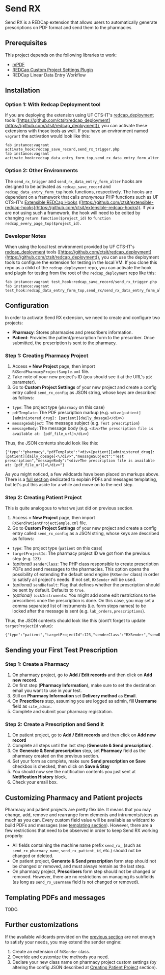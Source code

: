 # Send RX

Send RX is a REDCap extension that allows users to automatically generate prescriptions on PDF format and send them to the pharmacies.

## Prerequisites

This project depends on the following libraries to work:
- [mPDF](https://github.com/mpdf/mpdf)
- [REDCap Custom Project Settings Plugin](https://github.com/ctsit/custom_project_settings)
- REDCap Linear Data Entry Workflow

## Installation

### Option 1: With Redcap Deployment tool

If you are deploying the extension using UF CTS-IT's [redcap_deployment](https://github.com/ctsit/redcap_deployment) tools ([https://github.com/ctsit/redcap_deployment](https://github.com/ctsit/redcap_deployment)), you can activate these extensions with those tools as well. If you have an environment named `vagrant` the activation would look like this:

```
fab instance:vagrant activate_hook:redcap_save_record,send_rx_trigger.php
fab instance:vagrant activate_hook:redcap_data_entry_form_top,send_rx_data_entry_form_alter.php
```

### Option 2: Other Environments

The `send_rx_trigger` and `send_rx_data_entry_form_alter` hooks are designed to be activated as `redcap_save_record` and `redcap_data_entry_form_top` hook functions, respectively. The hooks are dependent on a framework that calls _anonymous_ PHP functions such as UF CTS-IT's [Extensible REDCap Hooks](https://github.com/ctsit/extensible-redcap-hooks) ([https://github.com/ctsit/extensible-redcap-hooks](https://github.com/ctsit/extensible-redcap-hooks)). If you are not using such a framework, the hook will need to be edited by changing `return function($project_id)` to `function redcap_every_page_top($project_id)`.

### Developer Notes

When using the local test environment provided by UF CTS-IT's [redcap_deployment](https://github.com/ctsit/redcap_deployment) tools ([https://github.com/ctsit/redcap_deployment](https://github.com/ctsit/redcap_deployment)), you can use the deployment tools to configure the extension for testing in the local VM. If you clone this repo as a child of the `redcap_deployment` repo, you can activate the hook and plugin for testing from the root of the `redcap_deployment` repo like this:

```
fab instance:vagrant test_hook:redcap_save_record/send_rx_trigger.php
fab instance:vagrant test_hook:redcap_data_entry_form_top,send_rx/send_rx_data_entry_form_alter.php
```

## Configuration

In order to activate Send RX extension, we need to create and configure two projects:
- **Pharmacy**: Stores pharmacies and prescribers information.
- **Patient**: Provides the patient/prescription form to the prescriber. Once submitted, the prescription is sent to the pharmacy.

### Step 1: Creating Pharmacy Project
1. Access **+ New Project** page, then import `RXSendPharmacyProjectSample.xml` file.
2. Take note of your new project's ID (you should see it at the URL's `pid` parameter).
3. Go to **Custom Project Settings** of your new project and create a config entry called `send_rx_config` as JSON string, whose keys are described as follows:
- `type`: The project type (`pharmacy` on this case)
- `pdfTemplate`: The PDF prescription markup (e.g. `<div>[patient][administered_drug]: [patient][daily_dosage]</div>`)
- `messageSubject`: The message subject (e.g. `Test prescription`)
- `messageBody`: The message body (e.g. `<div>The prescription file is available at: [pdf_file_url]</div>`)

Thus, the JSON contents should look like this:
```
{"type":"pharmacy","pdfTemplate":"<div>[patient][administered_drug]: [patient][daily_dosage]<\/div>","messageSubject":"Test prescription","messageBody":"<div>The prescription file is available at: [pdf_file_url]<\/div>"}
```

As you might noticed, a few wildcards have been placed on markups above. There is a [full section](#templating-pdfs-and-messages) dedicated to explain PDFs and messages templating, but let's put this aside for a while and move on to the next step.

### Step 2: Creating Patient Project
This is quite analogous to what we just did on previous section.

1. Access **+ New Project** page, then import `RXSendPatientProjectSample.xml` file.
2. Go to **Custom Project Settings** of your new project and create a config entry called `send_rx_config` as a JSON string, whose keys are described as follows:
- `type`: The project type (`patient` on this case)
- `targetProjectId`: The pharmacy project ID we got from the previous step (e.g. `123`)
- _(optional)_ `senderClass`: The PHP class responsible to create prescription PDFs and send messages to the pharmacies. This option opens the possibility of extending the default send engine (`RXSender` class) in order to satisfy all project's needs. If not set, `RXSender` will be used.
- _(optional)_ `sendDefault`: Flag that defines whether the prescription should be sent by default. Defaults to `true`.
- _(optional)_ `lockInstruments`: You might add some edit restrictions to the prescribers once the prescription is done. On this case, you may set a comma separated list of instruments (i.e. form steps names) to be locked after the message is sent (e.g. `lab_orders,prescriptions`).

Thus, the JSON contents should look like this (dont't forget to update `targetProjectId` value):
```
{"type":"patient","targetProjectId":123,"senderClass":"RXSender","sendDefault":true,"lockInstruments":"lab_orders,prescription"}
```

## Sending your First Test Prescription

### Step 1: Create a Pharmacy
1. On pharmacy project, go to **Add / Edit records** and then click on **Add new record**.
2. On first step (**Pharmacy Information**), make sure to set the destination email you want to use in your test.
3. Still on **Pharmacy Information** set **Delivery method** as **Email**.
4. On **Prescribers** step, assuming you are logged as admin, fill **Username** field as `site_admin`.
5. Complete and submit your pharmacy registration.

### Step 2: Create a Prescription and Send it
1. On patient project, go to **Add / Edit records** and then click on **Add new record**
2. Complete all steps until the last step (**Generate & Send prescription**).
3. On **Generate & Send prescription** step, set **Pharmacy** field as the pharmacy created on the previous section.
4. Set your form as complete, make sure **Send prescription on Save** checkbox is checked, then click on **Save & Stay**
5. You should now see the notification contents you just sent at **Notification History** block.
6. Check your email box.

## Customizing Pharmacy and Patient projects

Pharmacy and patient projects are pretty flexible. It means that you may change, add, remove and rearrange form elements and intruments/steps as much as you can. Every custom field value will be available as wildcard to build PDFs and messages (see [templating section](#templating-pdfs-and-messages)). However, there are a few restrictions that need to be observed in order to keep Send RX working properly:
- All fields containing the machine name prefix `send_rx_` (such as `send_rx_pharmacy_name`, `send_rx_patient_id`, etc.) should not be changed or deleted.
- On patient project, **Generate & Send prescription** form step should not be changed or removed, and must always remain as the last step.
- On pharmacy project, **Prescribers** form step should not be changed or removed. However, there are no restrictions on managing its subfields (as long as `send_rx_username` field is not changed or removed).

## Templating PDFs and messages
TODO.

## Further customizations

If the available wildcards provided on the [previous section](#customizing-pdfs-and-messages) are not enough to satisfy your needs, you may extend the sender engine:
1. Create an extension of `RXSender` class.
2. Override and customize the methods you need.
3. Declare your new class name on pharmacy project custom settings (by altering the config JSON described at [Creating Patient Project](#creating-patient-project) section).
